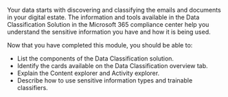 Your data starts with discovering and classifying the emails and documents in your digital estate. The information and tools available in the Data Classification Solution in the Microsoft 365 compliance center help you understand the sensitive information you have and how it is being used.

Now that you have completed this module, you should be able to:

- List the components of the Data Classification solution.
- Identify the cards available on the Data Classification overview tab.
- Explain the Content explorer and Activity explorer.
- Describe how to use sensitive information types and trainable classifiers.
